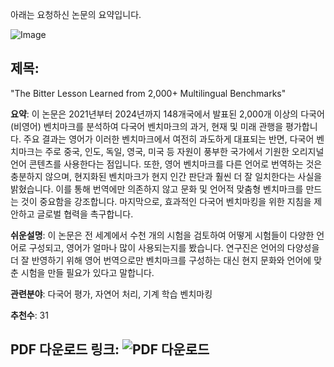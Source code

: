 아래는 요청하신 논문의 요약입니다.

![Image](https://cdn-thumbnails.huggingface.co/social-thumbnails/papers/2504.15521.png)
## 제목:
"The Bitter Lesson Learned from 2,000+ Multilingual Benchmarks"

**요약**:
이 논문은 2021년부터 2024년까지 148개국에서 발표된 2,000개 이상의 다국어(비영어) 벤치마크를 분석하여 다국어 벤치마크의 과거, 현재 및 미래 관행을 평가합니다. 주요 결과는 영어가 이러한 벤치마크에서 여전히 과도하게 대표되는 반면, 다국어 벤치마크는 주로 중국, 인도, 독일, 영국, 미국 등 자원이 풍부한 국가에서 기원한 오리지널 언어 콘텐츠를 사용한다는 점입니다. 또한, 영어 벤치마크를 다른 언어로 번역하는 것은 충분하지 않으며, 현지화된 벤치마크가 현지 인간 판단과 훨씬 더 잘 일치한다는 사실을 밝혔습니다. 이를 통해 번역에만 의존하지 않고 문화 및 언어적 맞춤형 벤치마크를 만드는 것이 중요함을 강조합니다. 마지막으로, 효과적인 다국어 벤치마킹을 위한 지침을 제안하고 글로벌 협력을 촉구합니다.

**쉬운설명**:
이 논문은 전 세계에서 수천 개의 시험을 검토하여 어떻게 시험들이 다양한 언어로 구성되고, 영어가 얼마나 많이 사용되는지를 봤습니다. 연구진은 언어의 다양성을 더 잘 반영하기 위해 영어 번역으로만 벤치마크를 구성하는 대신 현지 문화와 언어에 맞춘 시험을 만들 필요가 있다고 말합니다. 

**관련분야**:
다국어 평가, 자연어 처리, 기계 학습 벤치마킹

**추천수**: 
31

**PDF 다운로드 링크**: ![PDF 다운로드](https://arxiv.org/pdf/2504.15521)
---